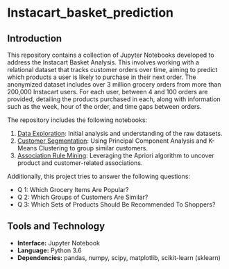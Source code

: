 # Instacart_basket_prediction


## Introduction

This repository contains a collection of Jupyter Notebooks developed to address the Instacart Basket Analysis. This involves working with a relational dataset that tracks customer orders over time, aiming to predict which products a user is likely to purchase in their next order. The anonymized dataset includes over 3 million grocery orders from more than 200,000 Instacart users. For each user, between 4 and 100 orders are provided, detailing the products purchased in each, along with information such as the week, hour of the order, and time gaps between orders.

The repository includes the following notebooks:



1. [Data Exploration](notebooks/DataPreprocessing.ipynb): Initial analysis and understanding of the raw datasets.
2. [Customer Segmentation](notebooks/Customer_Segmentation.ipynb): Using Principal Component Analysis and K-Means Clustering to group similar customers.
3. [Association Rule Mining](notebooks/Association_Rule_Mining.ipynb): Leveraging the Apriori algorithm to uncover product and customer-related associations.

Additionally, this project tries to answer the following questions:

- Q 1: Which Grocery Items Are Popular?
- Q 2: Which Groups of Customers Are Similar?
- Q 3: Which Sets of Products Should Be Recommended To Shoppers?

## Tools and Technology

- **Interface:** Jupyter Notebook
- **Language:** Python 3.6
- **Dependencies:** pandas, numpy, scipy, matplotlib, scikit-learn (sklearn)
